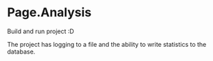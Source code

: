 # Page.Analysis

Build and run project :D

The project has logging to a file and the ability to write statistics to the database.
